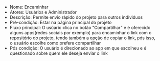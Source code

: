 
- Nome: Encaminhar
- Atores: Usuários e Administrador
- Descrição: Permite envio rápido do projeto para outros individuos
- Pré-condição: Estar na página principal do projeto
- Fluxo principal: O usúario clica no botão "Compartilhar" e é oferecido alguns apps(redes sociais por exemplo) para encaminhar o link com o repositório do projeto, tendo também a opção de copiar o link, pós isso, o usuário escolhe como prefere compartilhar
- Pós condição: O usuário é direcionado ao app em que escolheu e é questionado sobre quem ele deseja enviar o link
